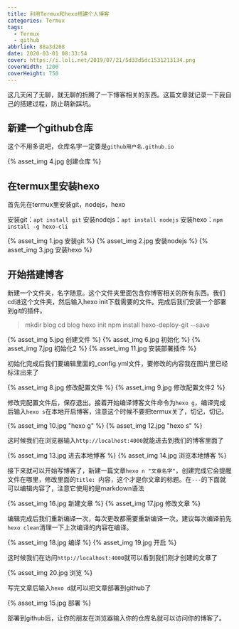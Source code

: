 ```yaml
---
title: 利用Termux和hexo搭建个人博客
categories: Termux
tags:
  - Termux
  - github
abbrlink: 88a3d208
date: 2020-03-01 08:33:54
cover: https://i.loli.net/2019/07/21/5d33d5dc1531213134.png
coverWidth: 1200
coverHeight: 750
---
```

这几天闲了无聊，就无聊的折腾了一下博客相关的东西。这篇文章就记录一下我自己的搭建过程，防止萌新踩坑。
<!--more-->
## 新建一个github仓库
这个不用多说吧，仓库名字一定要是`github用户名.github.io`

{% asset_img 4.jpg 创建仓库 %}

## 在termux里安装hexo
首先先在termux里安装git，nodejs，hexo

安装git：`apt install git`
安装nodejs：`apt install nodejs`
安装hexo：`npm install -g hexo-cli`

{% asset_img 1.jpg 安装git %}
{% asset_img 2.jpg 安装nodejs %}
{% asset_img 3.jpg 安装hexo %}

## 开始搭建博客
新建一个文件夹，名字随意。这个文件夹里面包含你博客相关的所有东西。我们cd进这个文件夹，然后输入hexo init下载需要的文件。完成后我们安装一个部署到git的插件。

> mkdir blog
> cd blog
> hexo init
> npm install hexo-deploy-git --save

{% asset_img 5.jpg 创建文件 %}
{% asset_img 6.jpg 初始化 %}
{% asset_img 7.jpg 初始化2 %}
{% asset_img 11.jpg 安装部署插件 %}

初始化完成后我们要编辑里面的_config.yml文件，要修改的内容我在图片里已经标注出来了

{% asset_img 8.jpg 修改配置文件 %}
{% asset_img 9.jpg 修改配置文件2 %}

修改完配置文件后，保存退出。接着开始编译博客文件命令为`hexo g`，编译完成后输入`hexo s`在本地开启博客，注意这个时候不要把termux关了，切记，切记。

{% asset_img 10.jpg "hexo g" %}
{% asset_img 12.jpg "hexo s" %}

这时候我们在浏览器输入`http://localhost:4000`就能进去到我们的博客里面了

{% asset_img 13.jpg 进去本地博客 %}
{% asset_img 14.jpg 浏览本地博客 %}

接下来就可以开始写博客了，新建一篇文章`hexo n "文章名字"`，创建完成它会提醒文件在哪里，修改里面的`title: `内容，这个才是你文章的标题。在`---`的下面就可以编辑内容了，注意它使用的是markdown语法

{% asset_img 16.jpg 新建文章 %}
{% asset_img 17.jpg 修改文章 %}

编辑完成后我们重新编译一次，每次更改都需要重新编译一次。建议每次编译前先`hexo clean`清理一下上次编译的内容在编译。

{% asset_img 18.jpg 编译 %}
{% asset_img 19.jpg 开启 %}

这时候我们在访问`http://localhost:4000`就可以看到我们刚才创建的文章了

{% asset_img 20.jpg 浏览 %}

写完文章后输入`hexo d`就可以把文章部署到github了

{% asset_img 15.jpg 部署 %}

部署到github后，让你的朋友在浏览器输入你的仓库名就可以访问你的博客了。

